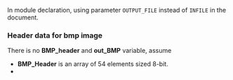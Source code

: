 In module declaration, using parameter `OUTPUT_FILE` instead of `INFILE` in the document.

### Header data for bmp image
There is no **BMP_header** and **out_BMP** variable, assume
- **BMP_Header** is an array of 54 elements sized 8-bit.
- 
